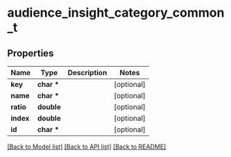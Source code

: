 # audience_insight_category_common_t

## Properties
Name | Type | Description | Notes
------------ | ------------- | ------------- | -------------
**key** | **char \*** |  | [optional] 
**name** | **char \*** |  | [optional] 
**ratio** | **double** |  | [optional] 
**index** | **double** |  | [optional] 
**id** | **char \*** |  | [optional] 

[[Back to Model list]](../README.md#documentation-for-models) [[Back to API list]](../README.md#documentation-for-api-endpoints) [[Back to README]](../README.md)


